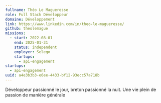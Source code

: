 ```yaml
---
fullname: Théo Le Magueresse
role: Full Stack Développeur
domaine: Développement
link: https://www.linkedin.com/in/theo-le-magueresse/
github: theolemague
missions:
  - start: 2022-08-01
    end: 2025-01-31
    status: independent
    employer: Selego
    startups:
      - api-engagement
startups:
  - api-engagement
uuid: a4e3b3b3-e6ee-4433-bf12-93ecc57a718b
---
```

Développeur passionné le jour, breton passionné la nuit. Une vie plein de passion de manière générale
